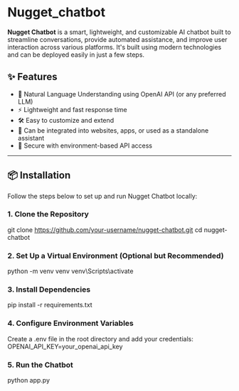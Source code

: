 # Nugget_chatbot

**Nugget Chatbot** is a smart, lightweight, and customizable AI chatbot built to streamline conversations, provide automated assistance, and improve user interaction across various platforms. It's built using modern technologies and can be deployed easily in just a few steps.

## ✨ Features

- 💬 Natural Language Understanding using OpenAI API (or any preferred LLM)
- ⚡ Lightweight and fast response time
- 🛠️ Easy to customize and extend
- 🔌 Can be integrated into websites, apps, or used as a standalone assistant
- 🔐 Secure with environment-based API access

---

## 📦 Installation

Follow the steps below to set up and run Nugget Chatbot locally:

### 1. Clone the Repository
git clone https://github.com/your-username/nugget-chatbot.git
cd nugget-chatbot
### 2. Set Up a Virtual Environment (Optional but Recommended)
python -m venv venv
venv\Scripts\activate
### 3. Install Dependencies
pip install -r requirements.txt
### 4. Configure Environment Variables
Create a .env file in the root directory and add your credentials:
OPENAI_API_KEY=your_openai_api_key
### 5. Run the Chatbot
python app.py
